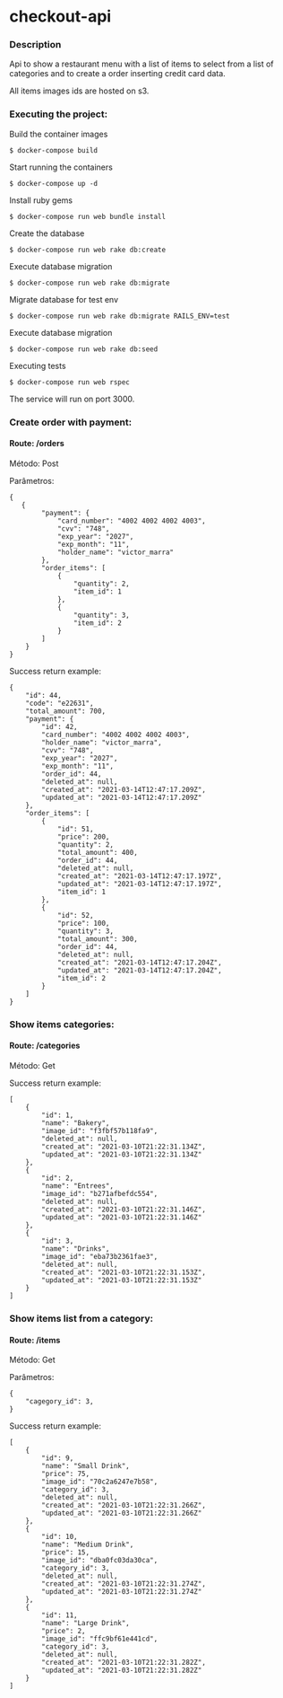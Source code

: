 # checkout-api

### Description
Api to show a restaurant menu with a list of items to select from a list of categories and to create a order inserting credit card data.

All items images ids are hosted on s3.

### Executing the project:

Build the container images
```
$ docker-compose build
```

Start running the containers
```
$ docker-compose up -d
```

Install ruby gems
```
$ docker-compose run web bundle install
```

Create the database
```
$ docker-compose run web rake db:create
```

Execute database migration
```
$ docker-compose run web rake db:migrate
```

Migrate database for test env
```
$ docker-compose run web rake db:migrate RAILS_ENV=test
```

Execute database migration
```
$ docker-compose run web rake db:seed
```

Executing tests
```
$ docker-compose run web rspec
```

The service will run on port 3000.

### Create order with payment:

#### Route: /orders

Método: Post

Parâmetros:

```
{
   {
        "payment": {
            "card_number": "4002 4002 4002 4003",
            "cvv": "748",
            "exp_year": "2027",
            "exp_month": "11",
            "holder_name": "victor_marra"
        },
        "order_items": [
            {
                "quantity": 2,
                "item_id": 1
            },
            {
                "quantity": 3,
                "item_id": 2
            }
        ]
    }
}
```

Success return example:

```
{
    "id": 44,
    "code": "e22631",
    "total_amount": 700,
    "payment": {
        "id": 42,
        "card_number": "4002 4002 4002 4003",
        "holder_name": "victor_marra",
        "cvv": "748",
        "exp_year": "2027",
        "exp_month": "11",
        "order_id": 44,
        "deleted_at": null,
        "created_at": "2021-03-14T12:47:17.209Z",
        "updated_at": "2021-03-14T12:47:17.209Z"
    },
    "order_items": [
        {
            "id": 51,
            "price": 200,
            "quantity": 2,
            "total_amount": 400,
            "order_id": 44,
            "deleted_at": null,
            "created_at": "2021-03-14T12:47:17.197Z",
            "updated_at": "2021-03-14T12:47:17.197Z",
            "item_id": 1
        },
        {
            "id": 52,
            "price": 100,
            "quantity": 3,
            "total_amount": 300,
            "order_id": 44,
            "deleted_at": null,
            "created_at": "2021-03-14T12:47:17.204Z",
            "updated_at": "2021-03-14T12:47:17.204Z",
            "item_id": 2
        }
    ]
}
```

### Show items categories:

#### Route: /categories

Método: Get

Success return example:

```
[
    {
        "id": 1,
        "name": "Bakery",
        "image_id": "f3fbf57b118fa9",
        "deleted_at": null,
        "created_at": "2021-03-10T21:22:31.134Z",
        "updated_at": "2021-03-10T21:22:31.134Z"
    },
    {
        "id": 2,
        "name": "Entrees",
        "image_id": "b271afbefdc554",
        "deleted_at": null,
        "created_at": "2021-03-10T21:22:31.146Z",
        "updated_at": "2021-03-10T21:22:31.146Z"
    },
    {
        "id": 3,
        "name": "Drinks",
        "image_id": "eba73b2361fae3",
        "deleted_at": null,
        "created_at": "2021-03-10T21:22:31.153Z",
        "updated_at": "2021-03-10T21:22:31.153Z"
    }
]
```


### Show items list from a category:

#### Route: /items

Método: Get

Parâmetros:

```
{
    "cagegory_id": 3,
}
```

Success return example:

```
[
    {
        "id": 9,
        "name": "Small Drink",
        "price": 75,
        "image_id": "70c2a6247e7b58",
        "category_id": 3,
        "deleted_at": null,
        "created_at": "2021-03-10T21:22:31.266Z",
        "updated_at": "2021-03-10T21:22:31.266Z"
    },
    {
        "id": 10,
        "name": "Medium Drink",
        "price": 15,
        "image_id": "dba0fc03da30ca",
        "category_id": 3,
        "deleted_at": null,
        "created_at": "2021-03-10T21:22:31.274Z",
        "updated_at": "2021-03-10T21:22:31.274Z"
    },
    {
        "id": 11,
        "name": "Large Drink",
        "price": 2,
        "image_id": "ffc9bf61e441cd",
        "category_id": 3,
        "deleted_at": null,
        "created_at": "2021-03-10T21:22:31.282Z",
        "updated_at": "2021-03-10T21:22:31.282Z"
    }
]
```
